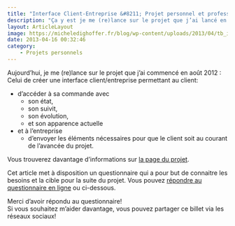 ```yaml
---
title: "Interface Client-Entreprise &#8211; Projet personnel et professionnel"
description: "Ça y est je me (re)lance sur le projet que j’ai lancé en août 2012 : Celui de créer une interface client/entreprise."
layout: ArticleLayout
image: https://micheledighoffer.fr/blog/wp-content/uploads/2013/04/tb_intclen-800x288.png
date: 2013-04-16 00:32:46
category: 
    - Projets personnels
---
```


Aujourd’hui, je me (re)lance sur le projet que j’ai commencé en août 2012 : Celui de créer une interface client/entreprise permettant au client:

*   d’accéder à sa commande avec
    *   son état,
    *   son suivit,
    *   son évolution,
    *   et son apparence actuelle
*   et à l’entreprise
    *   d’envoyer les éléments nécessaires pour que le client soit au courant de l’avancée du projet.

Vous trouverez davantage d’informations sur [la page du projet](https://book.micheledighoffer.fr/project/intclen "Interface Client-Entreprise").

Cet article met à disposition un questionnaire qui a pour but de connaitre les besoins et la cible pour la suite du projet. Vous pouvez [répondre au questionnaire en ligne](https://docs.google.com/forms/d/1ihp_bR2jFoGTafwllxv8M3nOgbqbXfBPf_pFZ31qNw0/viewform) ou ci-dessous.

Merci d’avoir répondu au questionnaire!  
Si vous souhaitez m’aider davantage, vous pouvez partager ce billet via les réseaux sociaux!
